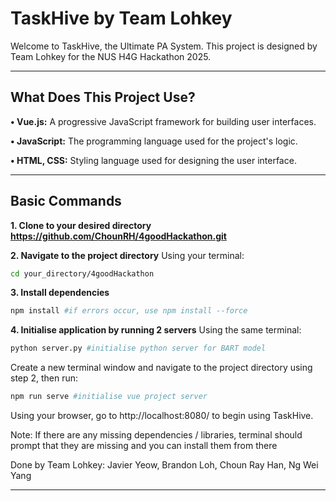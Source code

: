 # TaskHive by Team Lohkey #

Welcome to TaskHive, the Ultimate PA System. This project is designed by Team Lohkey for the NUS H4G Hackathon 2025.

_____________________________________________________________________________________________

## What Does This Project Use? ##

**• Vue.js:** A progressive JavaScript framework for building user interfaces.

**• JavaScript:** The programming language used for the project's logic.

**• HTML, CSS:** Styling language used for designing the user interface.

_____________________________________________________________________________________________

## Basic Commands ##

**1. Clone to your desired directory https://github.com/ChounRH/4goodHackathon.git**

**2. Navigate to the project directory**
Using your terminal: 
```bash
cd your_directory/4goodHackathon
```

**3. Install dependencies**
```bash
npm install #if errors occur, use npm install --force 
```

**4. Initialise application by running 2 servers**
Using the same terminal:
```bash
python server.py #initialise python server for BART model
```

Create a new terminal window and navigate to the project directory using step 2, then run:
```bash
npm run serve #initialise vue project server
```
Using your browser, go to http://localhost:8080/ to begin using TaskHive.

Note: If there are any missing dependencies / libraries, terminal should prompt that they are missing and you can install them from there


Done by Team Lohkey: Javier Yeow, Brandon Loh, Choun Ray Han, Ng Wei Yang
_____________________________________________________________________________________________


